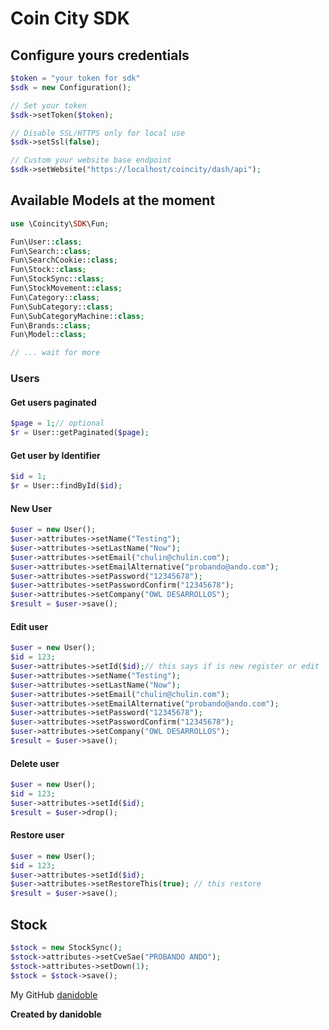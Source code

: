 # Coin City SDK

## Configure yours credentials

```php
$token = "your token for sdk" 
$sdk = new Configuration();

// Set your token
$sdk->setToken($token);

// Disable SSL/HTTPS only for local use
$sdk->setSsl(false);

// Custom your website base endpoint 
$sdk->setWebsite("https://localhost/coincity/dash/api");
```

## Available Models at the moment

```php
use \Coincity\SDK\Fun; 

Fun\User::class;
Fun\Search::class;
Fun\SearchCookie::class;
Fun\Stock::class;
Fun\StockSync::class;
Fun\StockMovement::class;
Fun\Category::class;
Fun\SubCategory::class;
Fun\SubCategoryMachine::class;
Fun\Brands::class;
Fun\Model::class;

// ... wait for more
```

### Users

#### Get users paginated

```php
$page = 1;// optional
$r = User::getPaginated($page);
```

#### Get user by Identifier

```php
$id = 1;
$r = User::findById($id);
```

#### New User

```php
$user = new User();
$user->attributes->setName("Testing");
$user->attributes->setLastName("Now");
$user->attributes->setEmail("chulin@chulin.com");
$user->attributes->setEmailAlternative("probando@ando.com");
$user->attributes->setPassword("12345678");
$user->attributes->setPasswordConfirm("12345678");
$user->attributes->setCompany("OWL DESARROLLOS");
$result = $user->save();
```

#### Edit user

```php
$user = new User();
$id = 123;
$user->attributes->setId($id);// this says if is new register or edit 
$user->attributes->setName("Testing");
$user->attributes->setLastName("Now");
$user->attributes->setEmail("chulin@chulin.com");
$user->attributes->setEmailAlternative("probando@ando.com");
$user->attributes->setPassword("12345678");
$user->attributes->setPasswordConfirm("12345678");
$user->attributes->setCompany("OWL DESARROLLOS");
$result = $user->save();
```

#### Delete user

```php
$user = new User();
$id = 123;
$user->attributes->setId($id); 
$result = $user->drop();
```

#### Restore user

```php
$user = new User();
$id = 123;
$user->attributes->setId($id);
$user->attributes->setRestoreThis(true); // this restore
$result = $user->save();
```

## Stock

```php
$stock = new StockSync();
$stock->attributes->setCveSae("PROBANDO ANDO");
$stock->attributes->setDown(1);
$stock = $stock->save();
```

My GitHub [danidoble](https://github.com/danidoble)

__Created by danidoble__